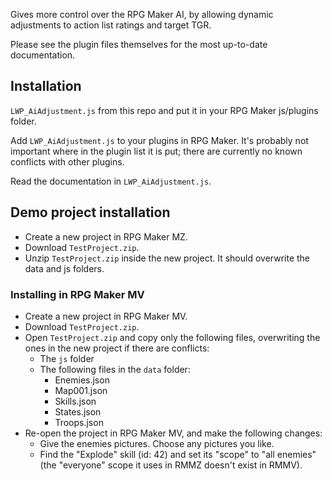 Gives more control over the RPG Maker AI, by allowing dynamic adjustments to action list ratings and target TGR.

Please see the plugin files themselves for the most up-to-date documentation.

## Installation

`LWP_AiAdjustment.js` from this repo and put it in your RPG Maker js/plugins folder.

Add `LWP_AiAdjustment.js` to your plugins in RPG Maker. It's probably not important
where in the plugin list it is put; there are currently no known conflicts with other
plugins.

Read the documentation in `LWP_AiAdjustment.js`.

## Demo project installation

* Create a new project in RPG Maker MZ. 
* Download `TestProject.zip`.
* Unzip `TestProject.zip` inside the new project. It should overwrite the data and js folders.

### Installing in RPG Maker MV

* Create a new project in RPG Maker MV. 
* Download `TestProject.zip`.
* Open `TestProject.zip` and copy only the following files, overwriting the ones in the new project if there are conflicts:
    * The `js` folder
	* The following files in the `data` folder:
	    * Enemies.json
		* Map001.json
		* Skills.json
		* States.json
		* Troops.json
* Re-open the project in RPG Maker MV, and make the following changes:
    * Give the enemies pictures. Choose any pictures you like.
	* Find the "Explode" skill (id: 42) and set its "scope" to "all enemies" (the "everyone" scope it uses in RMMZ doesn't exist in RMMV).

